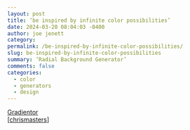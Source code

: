 ```yaml
---
layout: post
title: ‘be inspired by infinite color possibilities’
date: 2024-03-20 08:04:03 -0400
author: joe jenett
category: 
permalink: /be-inspired-by-infinite-color-possibilities/
slug: be-inspired-by-infinite-color-possibilities
summary: ‘Radial Background Generator’
comments: false
categories:
  - color
  - generators
  - design
---
```

<a title="Gradientor - A minimalist, beautiful Radial Background Generator" href="https://gradientor.app/">Gradientor</a><br>[<a href="https://pinboard.in/u:chrismasters">chrismasters</a>]

<a style="display:none;" href="https://brid.gy/publish/mastodon"><small>(cross-posted to mastodon)</small></a>